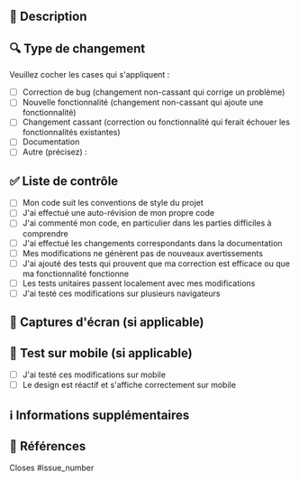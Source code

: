 <!-- Merci d'avoir contribué au projet ! Veuillez remplir ce modèle pour nous aider à examiner et fusionner votre Pull Request. -->

## 📝 Description

<!-- Décrivez brièvement les modifications apportées -->

## 🔍 Type de changement

Veuillez cocher les cases qui s'appliquent :

- [ ] Correction de bug (changement non-cassant qui corrige un problème)
- [ ] Nouvelle fonctionnalité (changement non-cassant qui ajoute une fonctionnalité)
- [ ] Changement cassant (correction ou fonctionnalité qui ferait échouer les fonctionnalités existantes)
- [ ] Documentation
- [ ] Autre (précisez) : 

## ✅ Liste de contrôle

- [ ] Mon code suit les conventions de style du projet
- [ ] J'ai effectué une auto-révision de mon propre code
- [ ] J'ai commenté mon code, en particulier dans les parties difficiles à comprendre
- [ ] J'ai effectué les changements correspondants dans la documentation
- [ ] Mes modifications ne génèrent pas de nouveaux avertissements
- [ ] J'ai ajouté des tests qui prouvent que ma correction est efficace ou que ma fonctionnalité fonctionne
- [ ] Les tests unitaires passent localement avec mes modifications
- [ ] J'ai testé ces modifications sur plusieurs navigateurs

## 📸 Captures d'écran (si applicable)

<!-- Ajoutez des captures d'écran pour montrer les changements visuels si nécessaire -->

## 📱 Test sur mobile (si applicable)

- [ ] J'ai testé ces modifications sur mobile
- [ ] Le design est réactif et s'affiche correctement sur mobile

## ℹ️ Informations supplémentaires

<!-- Ajoutez tout autre contexte ou information supplémentaire ici -->

## 🔗 Références

<!-- Si cette PR est liée à une issue, mentionnez-la ici avec #numéro -->

Closes #issue_number
